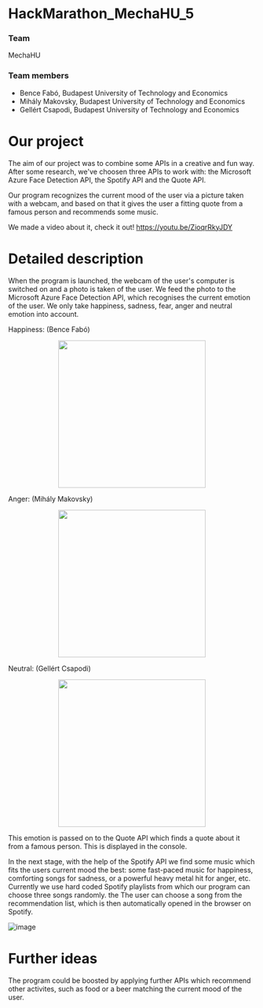 # HackMarathon_MechaHU_5
### Team
MechaHU
### Team members

- Bence Fabó, Budapest University of Technology and Economics
- Mihály Makovsky, Budapest University of Technology and Economics
- Gellért Csapodi, Budapest University of Technology and Economics

# Our project
The aim of our project was to combine some APIs in a creative and fun way. After some research, we've choosen three APIs to work with: the Microsoft Azure Face Detection API, the Spotify API and the Quote API.

Our program recognizes the current mood of the user via a picture taken with a webcam, and based on that it gives the user a fitting quote from a famous person and recommends some music.

We made a video about it, check it out!
https://youtu.be/ZioqrRkyJDY

# Detailed description
When the program is launched, the webcam of the user's computer is switched on and a photo is taken of the user.
We feed the photo to the Microsoft Azure Face Detection API, which recognises the current emotion of the user. We only take happiness, sadness, fear, anger and neutral emotion into account.

Happiness: (Bence Fabó)

<p align='center'>
<img height="300" src="https://user-images.githubusercontent.com/65888378/120859746-f0214800-c584-11eb-8437-525178ced50e.png" />
</p>

Anger: (Mihály Makovsky)

<p align='center'>
<img height="300" src="https://user-images.githubusercontent.com/65888378/120842732-61550100-c56d-11eb-8c0a-7e1eb79d61f5.png" />
</p>

Neutral: (Gellért Csapodi)

<p align='center'>
<img height=300 src="https://user-images.githubusercontent.com/65888378/120842813-83e71a00-c56d-11eb-8fe5-211ed286b4fa.png" />
</p>

This emotion is passed on to the Quote API which finds a quote about it from a famous person. This is displayed in the console.

In the next stage, with the help of the Spotify API we find some music which fits the users current mood the best: some fast-paced music for happiness, comforting songs for sadness, or a powerful heavy metal hit for anger, etc. Currently we use hard coded Spotify playlists from which our program can choose three songs randomly. the  The user can choose a song from the recommendation list, which is then automatically opened in the browser on Spotify.

![image](https://user-images.githubusercontent.com/65888378/120860155-83f31400-c585-11eb-85b4-fc41a2a06fe0.png)


# Further ideas
The program could be boosted by applying further APIs which recommend other activites, such as food or a beer matching the current mood of the user.
